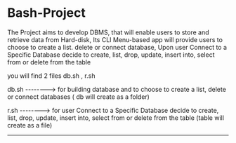 # Bash-Project
The Project aims to develop DBMS, that will enable users to store and retrieve data from Hard-disk,
Its CLI Menu-based app will provide users to choose to create a list. delete or connect database, 
Upon user Connect to a Specific Database decide to create, list, drop, update, insert into, select from or delete from the table 

you will find 2 files db.sh , r.sh

db.sh --------> for building database and to choose to create a list, delete or connect databases ( db will create as a folder) 

r.sh  --------> for  user Connect to a Specific Database decide to create, list, drop, update, insert into, select 
from or delete from the table (table will create as a file)


--------------------------------------------------------------------------------------------------
